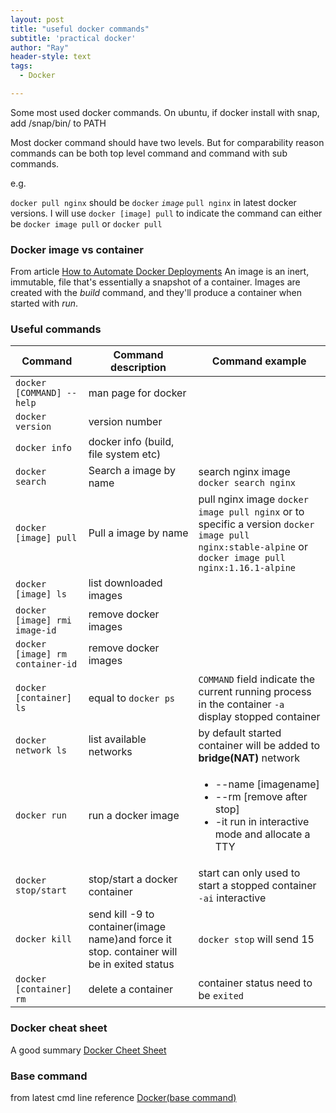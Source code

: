 ```yaml
---
layout: post
title: "useful docker commands"
subtitle: 'practical docker'
author: "Ray"
header-style: text
tags:
  - Docker

---
```


Some most used docker commands.
On ubuntu, if docker install with snap, add /snap/bin/ to PATH

Most docker command should have two levels. But for comparability reason commands can be both top level command and command with sub commands.

e.g.

`docker pull nginx` should be `docker` _`image`_ `pull nginx` in latest docker versions.  I will use `docker [image] pull` to indicate the command can either be `docker image pull` or `docker pull`

### Docker image vs container
From article [How to Automate Docker Deployments](http://paislee.io/how-to-automate-docker-deployments/)
An image is an inert, immutable, file that's essentially a snapshot of a container. Images are created with the *build* command, and they'll produce a container when started with *run*. 

### Useful commands

|Command  	    | Command description	| Command example  	|
| ------------- |-------------        |-----------|
|`docker [COMMAND] --help`|  man page for docker 	||
|`docker version`|  version number 	||
|`docker info`| docker info (build, file system etc)  	||
|`docker search`| Search a image by name	|search nginx image `docker search nginx`|
|`docker [image] pull`| Pull a image by name	|pull nginx image `docker image pull nginx` or to specific a version `docker image pull nginx:stable-alpine` or `docker image pull nginx:1.16.1-alpine`|
|`docker [image] ls`| list downloaded images	||
|`docker [image] rmi image-id`| remove docker images	||
|`docker [image] rm container-id`| remove docker images	||
|`docker [container] ls`| equal to `docker ps`	| `COMMAND` field indicate the current running process in the container `-a` display stopped container|
|`docker network ls`| list available networks	| by default started container will be added to **bridge(NAT)** network|
|`docker run`| run a docker image	|<ul><li> --name [imagename]</li> <li>--rm [remove after stop]</li><li>-it run in interactive mode and allocate a TTY</li></ul>|
|`docker stop/start`| stop/start a docker container	|start can only used to start a stopped container `-ai` interactive|
|`docker kill`| send kill -9 to container(image name)and force it stop. container will be in exited status	|`docker stop` will send 15|
|`docker [container] rm`| delete a container	|container status need to be `exited`|
### Docker cheat sheet

A good summary [Docker Cheet Sheet](https://www.docker.com/sites/default/files/d8/2019-09/docker-cheat-sheet.pdf) 

### Base command

from latest cmd line reference [Docker(base command)](https://docs.docker.com/engine/reference/commandline/docker/) 



